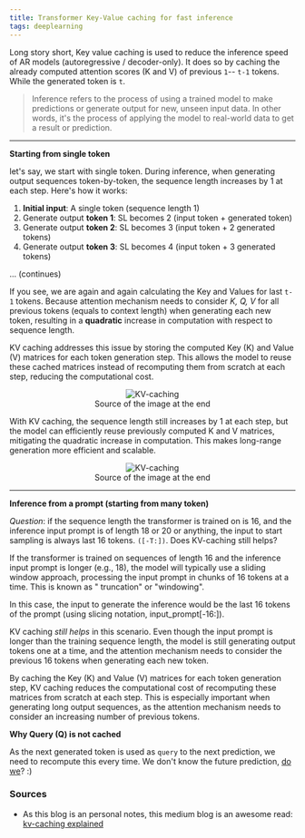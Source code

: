 ```yaml
---
title: Transformer Key-Value caching for fast inference
tags: deeplearning
---
```


Long story short, Key value caching is used to reduce the inference speed of AR models (autoregressive / decoder-only). It does so by caching the already computed attention scores (K and V) of previous `1`-- `t-1` tokens. While the generated token is `t`. 

> Inference refers to the process of using a trained model to make predictions or generate output for new, unseen input data. In other words, it's the process of applying the model to real-world data to get a result or prediction.

<hr>

**Starting from single token**

let's say, we start with single token. During inference, when generating output sequences token-by-token, the sequence length increases by 1 at each step. Here's how it works:
1. **Initial input**: A single token (sequence length 1)
2. Generate output **token 1**: SL becomes 2 (input token + generated token)
3. Generate output **token 2**: SL becomes 3 (input token + 2 generated tokens)
4. Generate output **token 3**: SL becomes 4 (input token + 3 generated tokens)

... (continues)

If you see, we are again and again calculating the Key and Values for last `t-1` tokens. Because attention mechanism needs to consider *K, Q, V* for all previous tokens (equals to context length) when generating each new token, resulting in a **quadratic** increase in computation with respect to sequence length. 

KV caching addresses this issue by storing the computed Key (K) and Value (V) matrices for each token generation step. This allows the model to reuse these cached matrices instead of recomputing them from scratch at each step, reducing the computational cost.

<figure style="text-align: center;">
  <img src="{{site.baseurl}}/assets/Key-Value_caching_for_fast_inference/1.gif" alt='KV-caching' style="max-width: 100%; height: auto;">
  <figcaption>Source of the image at the end</figcaption>
</figure>

With KV caching, the sequence length still increases by 1 at each step, but the model can efficiently reuse previously computed K and V matrices, mitigating the quadratic increase in computation. This makes long-range generation more efficient and scalable.

<figure style="text-align: center;">
  <img src="{{site.baseurl}}/assets/Key-Value_caching_for_fast_inference/2.gif" alt='KV-caching' style="max-width: 100%; height: auto;">
  <figcaption>Source of the image at the end</figcaption>
</figure>

<hr>

**Inference from a prompt (starting from many token)**

*Question*: if the sequence length the transformer is trained on is 16, and the inference input prompt is of length 18 or 20 or anything, the input to start sampling is always last 16 tokens. `([-T:])`. Does KV-caching still helps?

If the transformer is trained on sequences of length 16 and the inference input prompt is longer (e.g., 18), the model will typically use a sliding window approach, processing the input prompt in chunks of 16 tokens at a time. This is known as " truncation" or "windowing".

In this case, the input to generate the inference would be the last 16 tokens of the prompt (using slicing notation, input_prompt[-16:]). 

KV caching *still helps* in this scenario. Even though the input prompt is longer than the training sequence length, the model is still generating output tokens one at a time, and the attention mechanism needs to consider the previous 16 tokens when generating each new token.

By caching the Key (K) and Value (V) matrices for each token generation step, KV caching reduces the computational cost of recomputing these matrices from scratch at each step. This is especially important when generating long output sequences, as the attention mechanism needs to consider an increasing number of previous tokens.

**Why Query (Q) is not cached**

As the next generated token is used as `query` to the next prediction, we need to recompute this every time. We don't know the future prediction, [do we](https://arxiv.org/pdf/2404.19737)? :)   

### Sources

- As this blog is an personal notes, this medium blog is an awesome read: [kv-caching explained](https://medium.com/@joaolages/kv-caching-explained-276520203249)
